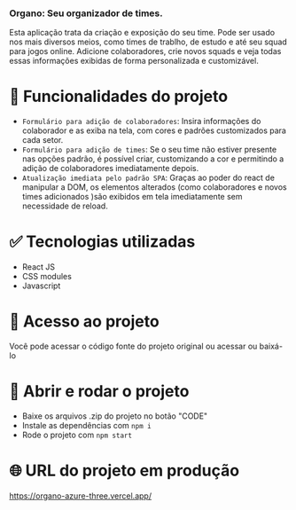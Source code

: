 ### Organo: Seu organizador de times. 

Esta aplicação trata da criação e exposição do seu time. Pode ser usado nos mais diversos meios, como times de trablho, de estudo e até seu squad para jogos online. Adicione colaboradores, crie novos squads e veja todas essas informações exibidas de forma personalizada e customizável. 

# :hammer: Funcionalidades do projeto

- `Formulário para adição de colaboradores`: Insira informações do colaborador e as exiba na tela, com cores e padrões customizados para cada setor.
- `Formulário para adição de times`: Se o seu time não estiver presente nas opções padrão, é possível criar, customizando a cor e permitindo a adição de colaboradores imediatamente depois.
- `Atualização imediata pelo padrão SPA`: Graças ao poder do react de manipular a DOM, os elementos alterados (como colaboradores e novos times adicionados )são exibidos em tela imediatamente sem necessidade de reload. 

# :white_check_mark: Tecnologias utilizadas

- React JS
- CSS modules
- Javascript

# :open_file_folder: Acesso ao projeto

Você pode acessar o código fonte do projeto original ou acessar ou baixá-lo

# :checkered_flag: Abrir e rodar o projeto

- Baixe os arquivos .zip do projeto no botão "CODE"
- Instale as dependências com `npm i`
- Rode o projeto com `npm start`

# :globe_with_meridians: URL do projeto em produção

  https://organo-azure-three.vercel.app/
